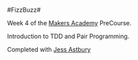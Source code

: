 #FizzBuzz#

Week 4 of the [Makers Academy](makersacademy.com) PreCourse.

Introduction to TDD and Pair Programming.

Completed with [Jess Astbury](github.com/JAstbury)
